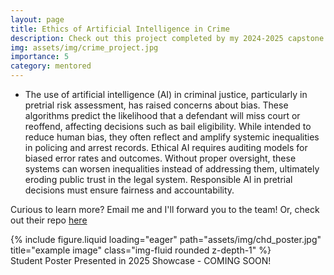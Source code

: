 ```yaml
---
layout: page
title: Ethics of Artificial Intelligence in Crime
description: Check out this project completed by my 2024-2025 capstone students - Yuancheng (Kaleo) Cao, Aj Falak, Kavya Sriram, and Catherine Back!
img: assets/img/crime_project.jpg
importance: 5
category: mentored
---
```

- The use of artificial intelligence (AI) in criminal justice, particularly in pretrial risk assessment, has raised concerns about bias. These algorithms predict the likelihood that a defendant will miss court or reoffend, affecting decisions such as bail eligibility. While intended to reduce human bias, they often reflect and amplify systemic inequalities in policing and arrest records. Ethical AI requires auditing models for biased error rates and outcomes. Without proper oversight, these systems can worsen inequalities instead of addressing them, ultimately eroding public trust in the legal system. Responsible AI in pretrial decisions must ensure fairness and accountability.

Curious to learn more? Email me and I'll forward you to the team! Or, check out their repo [here](https://github.com/Cao1224/ucsd_capstone_project)

<div class="row">
    <div class="col-sm mt-3 mt-md-0">
        {% include figure.liquid loading="eager" path="assets/img/chd_poster.jpg" title="example image" class="img-fluid rounded z-depth-1" %}
    </div>
</div>
<div class="caption">
    Student Poster Presented in 2025 Showcase - COMING SOON!
</div>


